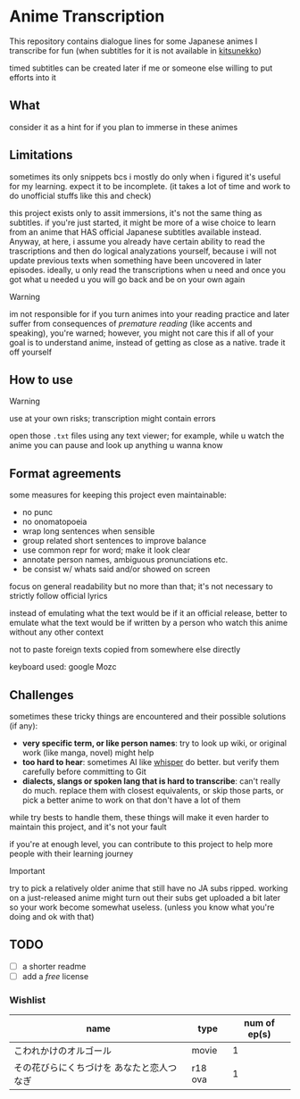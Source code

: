 Anime Transcription
===================

This repository contains dialogue lines for some Japanese animes I transcribe for fun (when subtitles for it is not available in [kitsunekko](https://kitsunekko.net/dirlist.php?dir=subtitles%2Fjapanese%2F))

timed subtitles can be created later if me or someone else willing to put efforts into it

## What

consider it as a hint for if you plan to immerse in these animes

## Limitations

sometimes its only snippets bcs i mostly do only when i figured it's useful for my learning. expect it to be incomplete. (it takes a lot of time and work to do unofficial stuffs like this and check)

this project exists only to assit immersions, it's not the same thing as subtitles. if you're just started, it might be more of a wise choice to learn from an anime that HAS official Japanese subtitles available instead. Anyway, at here, i assume you already have certain ability to read the trascriptions and then do logical analyzations yourself, because i will not update previous texts when something have been uncovered in later episodes. ideally, u only read the transcriptions when u need and once you got what u needed u you will go back and be on your own again

> [!WARNING]
> im not responsible for if you turn animes into your reading practice and later suffer from consequences of *premature reading* (like accents and speaking), you're warned; however, you might not care this if all of your goal is to understand anime, instead of getting as close as a native. trade it off yourself

## How to use

> [!WARNING]
> use at your own risks; transcription might contain errors

open those `.txt` files using any text viewer; for example, while u watch the anime you can pause and look up anything u wanna know

## Format agreements

some measures for keeping this project even maintainable:

- no punc
- no onomatopoeia
- wrap long sentences when sensible
- group related short sentences to improve balance
- use common repr for word; make it look clear
- annotate person names, ambiguous pronunciations etc.
- be consist w/ whats said and/or showed on screen

focus on general readability but no more than that; it's not necessary to strictly follow official lyrics

instead of emulating what the text would be if it an official release, better to emulate what the text would be if written by a person who watch this anime without any other context

not to paste foreign texts copied from somewhere else directly

keyboard used: google Mozc

## Challenges

sometimes these tricky things are encountered and their possible solutions (if any):

- **very specific term, or like person names**: try to look up wiki, or original work (like manga, novel) might help
- **too hard to hear**: sometimes AI like [whisper](https://github.com/ggml-org/whisper.cpp) do better. but verify them carefully before committing to Git
- **dialects, slangs or spoken lang that is hard to transcribe**: can't really do much. replace them with closest equivalents, or skip those parts, or pick a better anime to work on that don't have a lot of them

while try bests to handle them, these things will make it even harder to maintain this project, and it's not your fault

if you're at enough level, you can contribute to this project to help more people with their learning journey

> [!IMPORTANT]
> try to pick a relatively older anime that still have no JA subs ripped. working on a just-released anime might turn out their subs get uploaded a bit later so your work become somewhat useless. (unless you know what you're doing and ok with that)


## TODO

- [ ] a shorter readme
- [ ] add a *free* license

### Wishlist

| name | type | num of ep(s) |
| --- | --- | --- |
| こわれかけのオルゴール | movie | 1 |
| その花びらにくちづけを あなたと恋人つなぎ | r18 ova | 1 |
